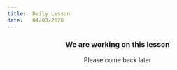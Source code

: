 ```yaml
---
title:  Daily Lesson
date:   04/03/2020
---
```


### <center>We are working on this lesson</center>
<center>Please come back later</center>